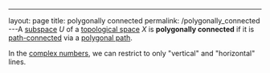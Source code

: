 ---
 layout: page
 title: polygonally connected
 permalink: /polygonally_connected
---A [subspace](https://defsmath.github.io/DefsMath/subspace_topology) $U$ of a [topological space](https://defsmath.github.io/DefsMath/topological_space) $X$ is **polygonally connected** if it is [path-connected](https://defsmath.github.io/DefsMath/path-connected) via a [polygonal path](https://defsmath.github.io/DefsMath/polygonal_path).

In the [complex numbers](https://defsmath.github.io/DefsMath/complex_numbers), we can restrict to only "vertical" and "horizontal" lines. 